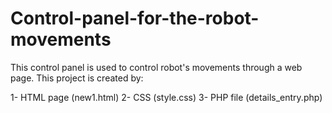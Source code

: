 # Control-panel-for-the-robot-movements

This control panel is used to control robot's movements through a web page. This project is created by:

1- HTML page (new1.html)
2- CSS (style.css)
3- PHP file (details_entry.php) 
